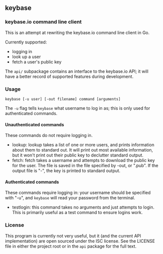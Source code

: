 ## keybase
### keybase.io command line client

This is an attempt at rewriting the keybase.io command line client in Go.

Currently supported:

* logging in
* look up a user
* fetch a user's public key

The `api/` subpackage contains an interface to the keybase.io API;
it will have a better record of supported features during development.

### Usage

    keybase [-u user] [-out filename] command [arguments]

The `-u` flag tells `keybase` what username to log in as; this is only
used for authenticated commands.

#### Unauthenticated commands

These commands do not require logging in.

* lookup: lookup takes a list of one or more users, and prints
  information about them to standard out. It will print out most
  available information, but it won't print out their public key to
  declutter standard output.
* fetch: fetch takes a username and attempts to download the public
  key for the user. The file is saved in the file specified by -out,
  or "<username>.pub". If the output file is "-", the key is printed
  to standard output.

#### Authenticated commands

These commands require logging in: your username should be specified
with "-u", and `keybase` will read your password from the terminal.

* testlogin: this command takes no arguments and just attempts to
  login. This is primarily useful as a test command to ensure logins
  work.

### License

This program is currently not very useful, but it (and the current API
implementation) are open sourced under the ISC license. See the
LICENSE file in either the project root or in the `api` package for
the full text.
